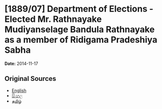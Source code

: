 # [1889/07] Department of Elections - Elected Mr. Rathnayake Mudiyanselage Bandula Rathnayake as a member of Ridigama Pradeshiya Sabha

**Date:** 2014-11-17

## Original Sources

- [English](https://documents.gov.lk/view/extra-gazettes/2014/11/1889-07_E.pdf)
- [සිංහල](https://documents.gov.lk/view/extra-gazettes/2014/11/1889-07_S.pdf)
- [தமிழ்](https://documents.gov.lk/view/extra-gazettes/2014/11/1889-07_T.pdf)
